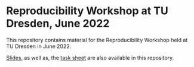# Reproducibility Workshop at TU Dresden, June 2022

This repository contains material for the Reproducibility Workshop held at TU Dresden in June 2022.

[Slides](slides.pdf), as well as, the [task sheet](task_sheet.pdf) are also available in this repository.
